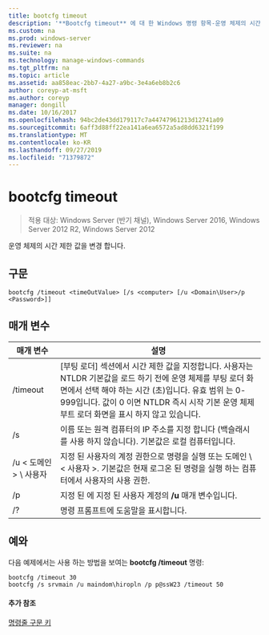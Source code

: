 ```yaml
---
title: bootcfg timeout
description: '**Bootcfg timeout** 에 대 한 Windows 명령 항목-운영 체제의 시간 제한 값을 변경 합니다.'
ms.custom: na
ms.prod: windows-server
ms.reviewer: na
ms.suite: na
ms.technology: manage-windows-commands
ms.tgt_pltfrm: na
ms.topic: article
ms.assetid: aa858eac-2bb7-4a27-a9bc-3e4a6eb8b2c6
author: coreyp-at-msft
ms.author: coreyp
manager: dongill
ms.date: 10/16/2017
ms.openlocfilehash: 94bc2de43dd179117c7a44747961213d12741a09
ms.sourcegitcommit: 6aff3d88ff22ea141a6ea6572a5ad8dd6321f199
ms.translationtype: MT
ms.contentlocale: ko-KR
ms.lasthandoff: 09/27/2019
ms.locfileid: "71379872"
---
```

# <a name="bootcfg-timeout"></a>bootcfg timeout

>적용 대상: Windows Server (반기 채널), Windows Server 2016, Windows Server 2012 R2, Windows Server 2012

운영 체제의 시간 제한 값을 변경 합니다.

## <a name="syntax"></a>구문
```
bootcfg /timeout <timeOutValue> [/s <computer> [/u <Domain\User>/p <Password>]]
```
## <a name="parameters"></a>매개 변수

|        매개 변수        |                                                                                                                                                                                  설명                                                                                                                                                                                   |
|-------------------------|--------------------------------------------------------------------------------------------------------------------------------------------------------------------------------------------------------------------------------------------------------------------------------------------------------------------------------------------------------------------------------|
| /timeout <timeOutValue> | [부팅 로더] 섹션에서 시간 제한 값을 지정합니다. <timeOutValue> 사용자는 NTLDR 기본값을 로드 하기 전에 운영 체제를 부팅 로더 화면에서 선택 해야 하는 시간 (초)입니다. 유효 범위 <timeOutValue> 는 0-999입니다. 값이 0 이면 NTLDR 즉시 시작 기본 운영 체제 부트 로더 화면을 표시 하지 않고 있습니다. |
|      /s <computer>      |                                                                                                                               이름 또는 원격 컴퓨터의 IP 주소를 지정 합니다 (백슬래시를 사용 하지 않습니다). 기본값은 로컬 컴퓨터입니다.                                                                                                                               |
|    /u < 도메인 > \ 사용자     |                                                                                       지정 된 사용자의 계정 권한으로 명령을 실행 <User> 또는 도메인 \ < 사용자 >. 기본값은 현재 로그온 된 명령을 실행 하는 컴퓨터에서 사용자의 사용 권한.                                                                                        |
|      /p <Password>      |                                                                                                                                            지정 된 <Password> 에 지정 된 사용자 계정의 **/u** 매개 변수입니다.                                                                                                                                             |
|           /?            |                                                                                                                                                                      명령 프롬프트에 도움말을 표시합니다.                                                                                                                                                                      |

## <a name="BKMK_examples"></a>예와
다음 예제에서는 사용 하는 방법을 보여는 **bootcfg /timeout** 명령:
```
bootcfg /timeout 30
bootcfg /s srvmain /u maindom\hiropln /p p@ssW23 /timeout 50
```
#### <a name="additional-references"></a>추가 참조
[명령줄 구문 키](command-line-syntax-key.md)
